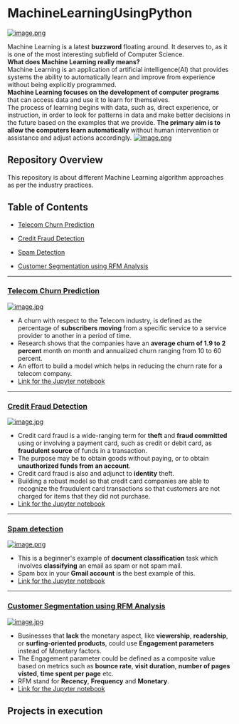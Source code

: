 # [](https://github.com/harshpriye/Python-MachineLearning-Projects#machinelearningusingpython)MachineLearningUsingPython

[![image.png](https://github.com/harshpriye/Python-MachineLearning-Projects/raw/master/Images/banner.png)](https://github.com/harshpriye/Python-MachineLearning-Projects/blob/master/Images/banner.png)  
  
Machine Learning is a latest  **buzzword**  floating around. It deserves to, as it is one of the most interesting subfield of Computer Science.  
**What does Machine Learning really means?**  
Machine Learning is an application of artificial intelligence(AI) that provides systems the ability to automatically learn and improve from experience without being explicitly programmed.  
**Machine Learning focuses on the development of computer programs**  that can access data and use it to learn for themselves.  
The process of learning begins with data, such as, direct experience, or instruction, in order to look for patterns in data and make better decisions in the future based on the examples that we provide.  **The primary aim is to allow the computers learn automatically**  without human intervention or assistance and adjust actions accordingly.  [![image.png](https://github.com/harshpriye/Python-MachineLearning-Projects/raw/master/Images/mlflow.png)](https://github.com/harshpriye/Python-MachineLearning-Projects/blob/master/Images/mlflow.png)  
  

## [](https://github.com/harshpriye/Python-MachineLearning-Projects#repository-overview)Repository Overview

This repository is about different Machine Learning algorithm approaches as per the industry practices.

## [](https://github.com/harshpriye/Python-MachineLearning-Projects#table-of-contents)Table of Contents

-   [Telecom Churn Prediction](https://github.com/harshpriye/Python-MachineLearning-Projects#section1)  
    
-   [Credit Fraud Detection](https://github.com/harshpriye/Python-MachineLearning-Projects#section2)  
    
-   [Spam Detection](https://github.com/harshpriye/Python-MachineLearning-Projects#section3)  
    
-   [Customer Segmentation using RFM Analysis](https://github.com/harshpriye/Python-MachineLearning-Projects#section4)  
    

----------

### [](https://github.com/harshpriye/Python-MachineLearning-Projects#telecom-churn-prediction)[Telecom Churn Prediction](https://github.com/sharshpriye/Python-MachineLearning-Projects/blob/main/TelecomChurn)

[![image.jpg](https://github.com/harshpriye/Python-MachineLearning-Projects/raw/master/Images/telecom.jpg)](https://github.com/harshpriye/Python-MachineLearning-Projects/blob/master/image/telecom.jpg)  
  

-   A churn with respect to the Telecom industry, is defined as the percentage of  **subscribers moving**  from a specific service to a service provider to another in a period of time.
-   Research shows that the companies have an  **average churn of 1.9 to 2 percent**  month on month and annualized churn ranging from 10 to 60 percent.
-   An effort to build a model which helps in reducing the churn rate for a telecom company.
-   [Link for the Jupyter notebook](https://github.com/harshpriye/Python-MachineLearning-Projects/blob/master/TelecomChurn/Telco_Churn.ipynb)

----------

### [](https://github.com/harshpriye/Python-MachineLearning-Projects#credit-fraud-detection)[Credit Fraud Detection](https://github.com/harshpriye/Python-MachineLearning-Projects/blob/main/CreditCardFraud)

[![image.jpg](https://github.com/harshpriye/Python-MachineLearning-Projects/raw/master/Images/fraud.jpg)](https://github.com/harshpriye/Python-MachineLearning-Projects/blob/master/Images/fraud.jpg)  
  

-   Credit card fraud is a wide-ranging term for  **theft**  and  **fraud committed**  using or involving a payment card, such as credit or debit card, as  **fraudulent source**  of funds in a transaction.
-   The purpose may be to obtain goods without paying, or to obtain  **unauthorized funds from an account**.
-   Credit card fraud is also and adjunct to  **identity**  theft.
-   Building a robust model so that credit card companies are able to recognize the fraudulent card transactions so that customers are not charged for items that they did not purchase.
-   [Link for the Jupyter notebook](https://github.com/harshpriye/Python-MachineLearning-Projects/blob/main/CreditCardFraud/CreditFraud.ipynb)

----------

### [](https://github.com/harshpriye/Python-MachineLearning-Projects#spam-detection)[Spam detection](https://github.com/harshpriye/Python-MachineLearning-Projects/blob/main/SpamDetection)

[![image.png](https://github.com/harshpriye/Python-MachineLearning-Projects/raw/master/Images/spam.png)](https://github.com/harshpriye/Python-MachineLearning-Projects/blob/master/Images/spam.png)  
  

-   This is a beginner's example of  **document classification**  task which involves  **classifying**  an email as spam or not spam mail.
-   Spam box in your  **Gmail account**  is the best example of this.
-   [Link for the Jupyter notebook](https://github.com/harshpriye/Python-MachineLearning-Projects/blob/main/SpamDetection/Spam&Ham.ipynb)

----------

### [](https://github.com/harshpriye/Python-MachineLearning-Projects#customer-segmentation-using-rfm-analysis)[Customer Segmentation using RFM Analysis](https://github.com/harshpriye/Python-MachineLearning-Projects/blob/main/CustomerSegmentationUsingRFM)

[![image.jpg](https://github.com/harshpriye/Python-MachineLearning-Projects/raw/master/Images/rfm1.jpg)](https://github.com/harshpriye/Python-MachineLearning-Projects/blob/main/image/rfm1.jpg)  
  

-   Businesses that  **lack**  the monetary aspect, like  **viewership**,  **readership**, or  **surfing-oriented products**, could use  **Engagement parameters**  instead of Monetary factors.
-   The Engagement parameter could be defined as a composite value based on metrics such as  **bounce rate**,  **visit duration**,  **number of pages visted**,  **time spent per page**  etc.
-   RFM stand for  **Recency**,  **Frequency**  and  **Monetary**.
-   [Link for the Jupyter notebook](https://github.com/harshpriye/Python-MachineLearning-Projects/blob/main/CustomerSegmentationUsingRFM/Clustering.ipynb)

## [](https://github.com/harshpriye/Python-MachineLearning-Projects#projects-in-execution)Projects in execution
